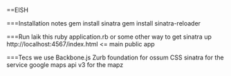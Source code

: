 ==EISH 

===Installation notes
gem install sinatra
gem install sinatra-reloader

===Run laik this
ruby application.rb or some other way to get sinatra up
http://localhost:4567/index.html <= main public app

===Tecs we use
Backbone.js
Zurb foundation for ossum CSS
sinatra for the service
google maps api v3 for the mapz

